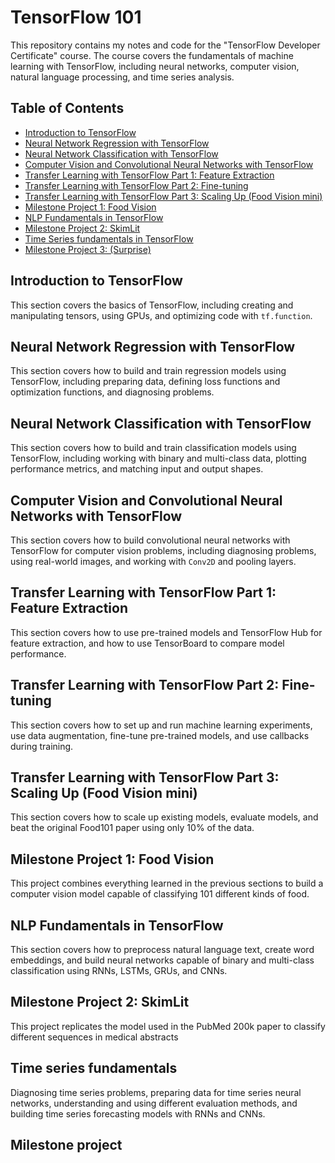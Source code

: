 # TensorFlow 101

This repository contains my notes and code for the "TensorFlow Developer Certificate" course. The course covers the fundamentals of machine learning with TensorFlow, including neural networks, computer vision, natural language processing, and time series analysis.

## Table of Contents

- [Introduction to TensorFlow](#introduction-to-tensorflow)
- [Neural Network Regression with TensorFlow](#neural-network-regression-with-tensorflow)
- [Neural Network Classification with TensorFlow](#neural-network-classification-with-tensorflow)
- [Computer Vision and Convolutional Neural Networks with TensorFlow](#computer-vision-and-convolutional-neural-networks-with-tensorflow)
- [Transfer Learning with TensorFlow Part 1: Feature Extraction](#transfer-learning-with-tensorflow-part-1-feature-extraction)
- [Transfer Learning with TensorFlow Part 2: Fine-tuning](#transfer-learning-with-tensorflow-part-2-fine-tuning)
- [Transfer Learning with TensorFlow Part 3: Scaling Up (Food Vision mini)](#transfer-learning-with-tensorflow-part-3-scaling-up-food-vision-mini)
- [Milestone Project 1: Food Vision](#milestone-project-1-food-vision)
- [NLP Fundamentals in TensorFlow](#nlp-fundamentals-in-tensorflow)
- [Milestone Project 2: SkimLit](#milestone-project-2-skimlit)
- [Time Series fundamentals in TensorFlow](#time-series-fundamentals-in-tensorflow)
- [Milestone Project 3: (Surprise)](#milestone-project-3-surprise)

## Introduction to TensorFlow

This section covers the basics of TensorFlow, including creating and manipulating tensors, using GPUs, and optimizing code with `tf.function`.

## Neural Network Regression with TensorFlow

This section covers how to build and train regression models using TensorFlow, including preparing data, defining loss functions and optimization functions, and diagnosing problems.

## Neural Network Classification with TensorFlow

This section covers how to build and train classification models using TensorFlow, including working with binary and multi-class data, plotting performance metrics, and matching input and output shapes.

## Computer Vision and Convolutional Neural Networks with TensorFlow

This section covers how to build convolutional neural networks with TensorFlow for computer vision problems, including diagnosing problems, using real-world images, and working with `Conv2D` and pooling layers.

## Transfer Learning with TensorFlow Part 1: Feature Extraction

This section covers how to use pre-trained models and TensorFlow Hub for feature extraction, and how to use TensorBoard to compare model performance.

## Transfer Learning with TensorFlow Part 2: Fine-tuning

This section covers how to set up and run machine learning experiments, use data augmentation, fine-tune pre-trained models, and use callbacks during training.

## Transfer Learning with TensorFlow Part 3: Scaling Up (Food Vision mini)

This section covers how to scale up existing models, evaluate models, and beat the original Food101 paper using only 10% of the data.

## Milestone Project 1: Food Vision

This project combines everything learned in the previous sections to build a computer vision model capable of classifying 101 different kinds of food.

## NLP Fundamentals in TensorFlow

This section covers how to preprocess natural language text, create word embeddings, and build neural networks capable of binary and multi-class classification using RNNs, LSTMs, GRUs, and CNNs.

## Milestone Project 2: SkimLit

This project replicates the model used in the PubMed 200k paper to classify different sequences in medical abstracts

## Time series fundamentals

Diagnosing time series problems, preparing data for time series neural networks, understanding and using different evaluation methods, and building time series forecasting models with RNNs and CNNs.

## Milestone project
